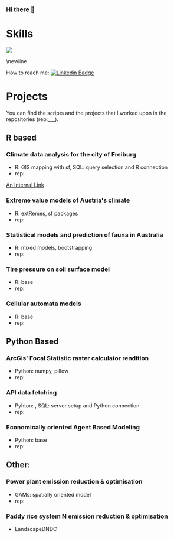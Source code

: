 ### Hi there 👋
# Skills
<!--
**vmasc99/vmasc99** is a ✨ _special_ ✨ repository because its `README.md` (this file) appears on your GitHub profile.

Here are some ideas to get you started:

- 🔭 I’m currently working on ...
- 🌱 I’m currently learning ...
- 👯 I’m looking to collaborate on ...
- 🤔 I’m looking for help with ...
- 💬 Ask me about ...
- 📫 How to reach me: ...
- 😄 Pronouns: ...
- ⚡ Fun fact: ...

<div id="badges">
  <img src="https://img.shields.io/badge/LinkedIn-blue?style=for-the-badge&logo=linkedin&logoColor=white" alt="LinkedIn Badge"/>
</div>

-->


<div id="badges">
  <img src="https://i.imgur.com/c9fTDhF.png"/>
</div>

\newline

How to reach me: [![Linkedin Badge](https://img.shields.io/badge/-LINKEDIN-blue?style=flat&logo=Linkedin&logoColor=white)](https://www.linkedin.com/in/valentino-mascherini-452175216/)

# Projects

You can find the scripts and the projects that I worked upon in the repositories (rep:___).

## R based

### Climate data analysis for the city of Freiburg
- R: GIS mapping with sf, SQL: query selection and R connection
- rep:

[An Internal Link](wikipedia.it)

### Extreme value models of Austria's climate
- R: extRemes, sf packages
- rep:

### Statistical models and prediction of fauna in Australia
- R: mixed models, bootstrapping
- rep:

### Tire pressure on soil surface model
- R: base
- rep:

### Cellular automata models
- R: base
- rep:

## Python Based

### ArcGis' Focal Statistic raster calculator rendition
- Python: numpy, pillow
- rep:
 
### API data fetching
- Pyhton: , SQL: server setup and Python connection
- rep:

### Economically oriented Agent Based Modeling
- Python: base
- rep:

## Other:

### Power plant emission reduction & optimisation 
- GAMs: spatially oriented model
- rep:

### Paddy rice system N emission reduction & optimisation
- LandscapeDNDC




